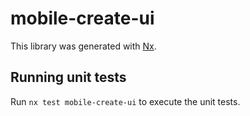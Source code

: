 # mobile-create-ui

This library was generated with [Nx](https://nx.dev).

## Running unit tests

Run `nx test mobile-create-ui` to execute the unit tests.
